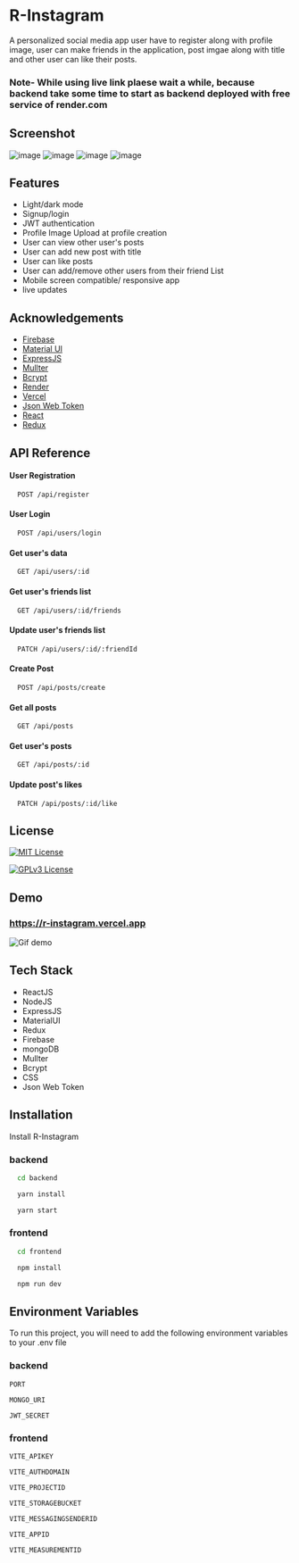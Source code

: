 
# R-Instagram

A personalized social media app user have to register along with profile image, user can make friends in the application, post imgae along with title and other user can like their posts.

### Note- While using live link plaese wait a while, because backend take some time to start as backend deployed with free service of render.com

## Screenshot
![image](https://github.com/iam-riyaz/R-com-project/assets/97458162/4c052bc2-c487-4a38-9e8a-ea3adc518821)
![image](https://github.com/iam-riyaz/R-com-project/assets/97458162/b1520f6d-6857-486d-8cc9-5fcf1e677402)
![image](https://github.com/iam-riyaz/R-com-project/assets/97458162/0fdb19c5-e474-47f0-93dd-d593e4c92794)
![image](https://github.com/iam-riyaz/R-com-project/assets/97458162/e71b8fbc-954f-4796-a1bd-de951ff56397)






## Features

- Light/dark mode
- Signup/login 
- JWT authentication 
- Profile Image Upload at profile creation 
- User can view other user's posts
- User can add new post with title
- User can like posts
- User can add/remove other users from their friend List
- Mobile screen compatible/ responsive app 
- live updates



## Acknowledgements

- [Firebase](https://firebase.google.com/)
 - [Material UI](https://mui.com/)
 - [ExpressJS](https://expressjs.com/)
 - [Mullter](https://www.npmjs.com/package/multer)
 - [Bcrypt](https://www.npmjs.com/package/bcrypt)
 - [Render](https://render.com/)
 - [Vercel](https://vercel.com/)
 - [Json Web Token](https://www.npmjs.com/package/jsonwebtoken)
 - [React](https://react.dev/)
 - [Redux](https://redux.js.org/)


## API Reference

#### User Registration 

```http
  POST /api/register
```


#### User Login

```http
  POST /api/users/login
```

#### Get user's data

```http
  GET /api/users/:id
```

#### Get user's friends list

```http
  GET /api/users/:id/friends
```

#### Update user's friends list

```http
  PATCH /api/users/:id/:friendId
```

#### Create Post

```http
  POST /api/posts/create
```

#### Get all posts

```http
  GET /api/posts
```

#### Get user's posts

```http
  GET /api/posts/:id
```

#### Update post's likes

```http
  PATCH /api/posts/:id/like
```

## License



[![MIT License](https://img.shields.io/badge/License-MIT-green.svg)](https://choosealicense.com/licenses/mit/)

[![GPLv3 License](https://img.shields.io/badge/License-GPL%20v3-yellow.svg)](https://opensource.org/licenses/)



## Demo

### https://r-instagram.vercel.app

![Gif demo](https://firebasestorage.googleapis.com/v0/b/r-instagram.appspot.com/o/ezgif.com-video-to-gif.gif?alt=media&token=991b4e70-808a-4b2c-8d3a-3717cd2c9a6e&_gl=1*bct9cc*_ga*MTczODI3NDgzOC4xNjk2Njc5OTg4*_ga_CW55HF8NVT*MTY5NzM3NzMzMS44LjEuMTY5NzM3NzkwNS40Ni4wLjA.)


## Tech Stack 

- ReactJS
- NodeJS
- ExpressJS
- MaterialUI
- Redux
- Firebase
- mongoDB
- Mullter
- Bcrypt
- CSS
- Json Web Token

## Installation

Install R-Instagram

### backend
```bash
  cd backend
```
```bash
  yarn install
```
```bash
  yarn start
```

### frontend
```bash
  cd frontend
```
```bash
  npm install
```
```bash
  npm run dev
```
    
## Environment Variables

To run this project, you will need to add the following environment variables to your .env file

### backend
`PORT`

`MONGO_URI`

`JWT_SECRET`

### frontend

`VITE_APIKEY`

`VITE_AUTHDOMAIN`

`VITE_PROJECTID`

`VITE_STORAGEBUCKET`

`VITE_MESSAGINGSENDERID`

`VITE_APPID`

`VITE_MEASUREMENTID`

